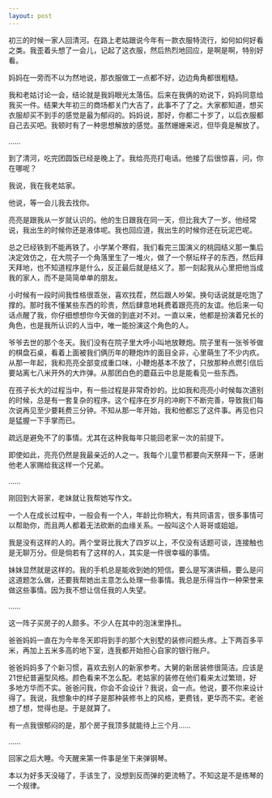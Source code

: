 ```yaml
---
layout: post
---
```

初三的时候一家人回清河。在路上老姑跟说今年有一款衣服特流行，如何如何好看之类。我歪着头想了一会儿，记起了这衣服，然后热烈地回应，是啊是啊，特别好看。

妈妈在一旁而不以为然地说，那衣服做工一点都不好，边边角角都很粗糙。

我和老姑讨论一会，结论就是我妈眼光太落伍。后来在我俩的劝说下，妈妈同意给我买一件。结果大年初三的商场都关门大吉了，此事不了了之。大家都知道，想买衣服却买不到手的感觉是最为郁闷的。妈妈说，那好，你都二十岁了，以后衣服都自己去买吧。我顿时有了一种思想解放的感觉。虽然姗姗来迟，但毕竟是解放了。

……

到了清河，吃完团圆饭已经是晚上了。我给亮亮打电话。他接了后很惊喜，问，你在哪呢？

我说，我在我老姑家。

他说，等一会儿我去找你。

亮亮是跟我从一岁就认识的。他的生日跟我在同一天，但比我大了一岁。他经常说，我出生的时候你还是液体呢。我也回应道，我出生的时候你还在玩泥巴呢。

总之已经铁到不能再铁了。小学某个寒假，我们看完三国演义的桃园结义那一集后决定效仿之，在大院子一个角落里生了一堆火，做了一个祭坛样子的东西，然后拜天拜地，也不知道程序是什么，反正最后就是结义了。那一刻起我从心里把他当成我的家人，而不是简简单单的朋友。

小时候有一段时间我性格很乖张，喜欢找茬，然后跟人吵架。换句话说就是吃饱了撑的。那时我不懂某些东西的珍贵，然后肆意地耗费着跟亮亮的友谊。他后来一句话点醒了我，你仔细想想你今天做的到底对不对。一直以来，他都是扮演着兄长的角色，也是我所认识的人当中，唯一能扮演这个角色的人。

爷爷去世的那个冬天。我们没有在院子里大呼小叫地放鞭炮。院子里有一张爷爷做的棋盘石桌，看着上面被我们俩历年的鞭炮炸的面目全非，心里萌生了不少内疚。从那一年起，我和亮亮全部变成重口味，小鞭炮基本不放了，只放那种点燃引信后要站离七八米开外的大炸弹。从那团白色的蘑菇云中总是能看见一些东西。

在孩子长大的过程当中，有一些过程是非常奇妙的。比如我和亮亮小时候每次道别的时候，总是有一套复杂的程序。这个程序在岁月的冲刷下不断完善，导致我们每次说再见至少要耗费三分钟。不知从那一年开始，我和他都忘了这件事。再见也只是猛握一下手掌而已。

疏远是避免不了的事情。尤其在这种我每年只能回老家一次的前提下。

即使如此，亮亮仍然是我最亲近的人之一。我每个儿童节都要向天祭拜一下，感谢他老人家赐给我这样一个兄弟。

……

刚回到大哥家，老妹就让我帮她写作文。

一个人在成长过程中，一般会有一个人，年龄比你稍大，有共同语言，很多事情可以帮助你，而且两人都着无法砍断的血缘关系。一般叫这个人哥哥或姐姐。

我是没有这样的人的。两个堂哥比我大了四岁以上，不仅没有话题可谈，连接触也是无聊万分。但是倘若有了这样的人，其实是一件很幸福的事情。

妹妹显然就是这样的。我的手机总是能收到她的短信。要么是写演讲稿，要么是问这道题怎么做，还要我帮她出主意怎么处理一些事情。我总是乐得当作一种荣誉来做这些事情。因为我不想让信任我的人失望。

……

这一阵子买房子的人颇多。不少人在其中的泡沫里挣扎。

爸爸妈妈一直在为今年冬天即将到手的那个大别墅的装修问题头疼。上下两百多平米，再加上五米多高的地下室，连我都开始担心自家的银行账户。

爸爸妈妈多了个新习惯，喜欢去别人的新家参考。大舅的新居装修很简洁。应该是21世纪普遍型风格。颜色看来不怎么配。老姑家的装修在他们看来太过繁琐，好多地方华而不实。爸爸问我，你会不会设计？我说，会一点。他说，要不你来设计得了。我说，我想象中的样子是那种装修书上的风格，更费钱，更华而不实。老爸想了想，觉得也是。于是就算了。

有一点我很郁闷的是，那个房子我顶多就能待上三个月……

……

回家之后大睡。今天醒来第一件事是坐下来弹钢琴。

本以为好多天没碰了，手该生了，没想到反而弹的更流畅了。不知这是不是练琴的一个规律。